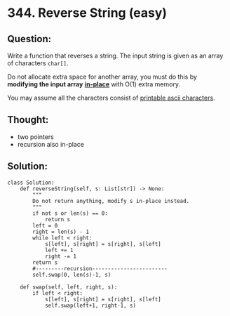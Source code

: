 # 344. Reverse String \(easy\)

## Question:

Write a function that reverses a string. The input string is given as an array of characters `char[]`.

Do not allocate extra space for another array, you must do this by **modifying the input array** [**in-place**](https://en.wikipedia.org/wiki/In-place_algorithm) with O\(1\) extra memory.

You may assume all the characters consist of [printable ascii characters](https://en.wikipedia.org/wiki/ASCII#Printable_characters).

## Thought:

* two pointers
* recursion also in-place

## Solution:

```text
class Solution:
    def reverseString(self, s: List[str]) -> None:
        """
        Do not return anything, modify s in-place instead.
        """
        if not s or len(s) == 0:
            return s
        left = 0
        right = len(s) - 1
        while left < right:
            s[left], s[right] = s[right], s[left]
            left += 1
            right -= 1
        return s
        #---------recursion------------------------
        self.swap(0, len(s)-1, s)
    
    def swap(self, left, right, s):
        if left < right:
            s[left], s[right] = s[right], s[left]
            self.swap(left+1, right-1, s)
```

